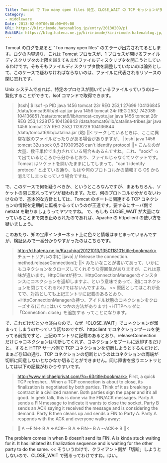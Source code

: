 ```yaml
---
Title: Tomcat で Too many open files 発生、CLOSE_WAIT の TCP セッションが多数
Category:
- middleware
Date: 2013-02-09T00:00:00+09:00
URL: https://kiririmode.hatenablog.jp/entry/20130209/p1
EditURL: https://blog.hatena.ne.jp/kiririmode/kiririmode.hatenablog.jp/atom/entry/8454420450078209899
---
```


Tomcat のログを見ると "Too many open files" のエラーが出力されてるとします。ログの内容通り、これは Tomcat プロセスが、1 プロセスが開けるファイルディスクリプタの上限を越えてもまだファイルディスクリプタを開こうとしているわけです。そもそもファイルディスクリプタ数を調整していないのは論外として、このケースで疑わなければならないのは、ファイルに代表されるリソースの閉じ忘れです。


Unix システムであれば、特定のプロセスが開いているファイルっていうのは一覧化することができて、lsof コマンドで取得できます。
>|tcsh|
$ lsof -p PID
java 1456 tomcat   23r   REG     253,1    27699 104136845 /data/tomcat6/lib/el-api.jar
java 1456 tomcat   24r   REG     253,1   742089 104136851 /data/tomcat6/lib/tomcat-coyote.jar
java 1456 tomcat   26r   REG     253,1   228175 104136843 /data/tomcat6/lib/catalina-tribes.jar
java 1456 tomcat   27r   REG     253,1  1128229 104136844 /data/tomcat6/lib/catalina.jar
(略)
||<
リークしているときは、ここに異常な数のファイルだったりがある場合がありますが、
>|tcsh|
java 1456 tomcat   32u  sock       0,5          219309526 can't identify protocol
||<
こんなのが大量、数千単位で出力されている場合もあるんですね。これ、"sock" って出ているところから分かるとおり、ファイルじゃなくてソケットです。Tomcat はソケットを開いたままにしてしまって、"can't identify protocol" と出ている通り、もはや何のプロトコルかの情報すら OS から消えてしまったっていう場合ですね。


で、このケースで何を疑うべきか、というところなんですが、まぁもちろん、ソケットの閉じ忘れってヤツが疑われます。ただ、何のプロトコルか分からないわけなので、基本的な方針としては、Tomcat のポートに関連する TCP コネクションの情報を定期的に監視するっていうのが王道です。要するにサーバ側で netstat を取りましょうってヤツですね。
で、もしも CLOSE_WAIT が大量になっていることまで突き止められたのであれば、Apache の httpclient の使い方を疑いましょう。


このあたり、知の宝庫インターネット上に色々と情報はまとまっているんですが、検証込みで一番分かりやすかったのはこちらです。
>http://d.hatena.ne.jp/Kazuhira/20121013/1350118101:title:bookmark>
チュートリアルの中に
>|java|
      // Release the connection.
      method.releaseConnection();
||<
みたいなことが書いてあって、いかにもコネクションをクローズしてくれそうな雰囲気がありますが、これは意味が違います。HttpClientが持つ、HttpConnectionManagerのインスタンスにコネクションを返却しますよ、という意味であって、別にコネクションを閉じてくれるわけではないんですよね。
<<
原因としてはこれが全てで、対策としても上記エントリに記載のあるとおり、
+HttpConnectionManagerの持つ、アイドル状態のコネクションをクローズする(これにはいくつかの方法があります)
+HTTPヘッダに「Connection: close」を追加する
ってことになります。


で、これだけだと少々淡白なので、なぜ「CLOSE_WAIT」でコネクションが溜まってしまうのかっていう話なのですが、httpclient でコネクションプールを使ってる前提ですと、上記のエントリに記載のあるとおり、releaseConnection だけじゃコネクションは切断してくれず、コネクションをプールに返却するだけと。
すると HTTP サーバ側で TCP コネクションを切断しようとするんだけど、まぁご存知の通り、TCP コネクションの切断というのはコネクションの両端が切断に同意しないとなかなか切ることができません。同じ障害を扱うエントリとしては以下の記載がわかりやすいです。
>http://www.michaelprivat.com/?p=63:title:bookmark>
First, a quick TCP refresher… When a TCP connection is about to close, its finalization is negotiated by both parties. Think of it as breaking a contract in a civilized manner. Both parties sign the paper and it’s all good. In geek talk, this is done via the FIN/ACK messages. Party A sends a FIN message to indicate it wants to close the socket. Party B sends an ACK saying it received the message and is considering the demand. Party B then cleans up and sends a FIN to Party A. Party A responds with the ACK and everyone walks away:

>||
A --FIN-> B
A <-ACK-- B
A <-FIN-- B
A --ACK-> B
||<

The problem comes in when B doesn’t send its FIN. A is kinda stuck waiting for it. It has initiated its finalization sequence and is waiting for the other party to do the same.
<<
そういうわけで、クライアント側が「切断」しようとしないので、CLOSE_WAIT で残るってわけですね。はい。
